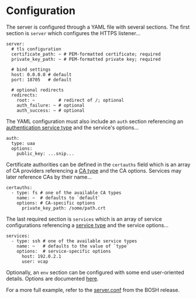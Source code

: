 # Configuration

The server is configured through a YAML file with several sections. The first section is `server` which configures the HTTPS listener...

    server:
      # tls configuration
      certificate_path: ~ # PEM-formatted certificate; required
      private_key_path: ~ # PEM-formatted private key; required

      # bind settings
      host: 0.0.0.0 # default
      port: 18705   # default

      # optional redirects
      redirects:
        root: ~         # redirect of /; optional
        auth_failure: ~ # optional
        auth_success: ~ # optional

The YAML configuration must also include an `auth` section referencing an [authentication service type](../auth/authn) and the service's options...

    auth:
      type: uaa
      options:
        public_key: ...snip...

Certificate authorities can be defined in the `certauths` field which is an array of CA providers referencing a [CA type](../certauth) and the CA options. Services may later reference CAs by their name...

    certauths:
      - type: fs # one of the available CA types
        name: ~  # defaults to `default`
        options: # CA-specific options
          private_key_path: /some/path.crt

The last required section is `services` which is an array of service configurations referencing a [service type](../service) and the service options...

    services:
      - type: ssh # one of the available service types
        name: ~   # defaults to the value of `type`
        options:  # service-specific options
          host: 192.0.2.1
          user: vcap

Optionally, an `env` section can be configured with some end user-oriented details. Options are documented [here](service/env/#options).

For a more full example, refer to the [server.conf](https://github.com/dpb587/ssoca-bosh-release/blob/master/jobs/ssoca/templates/etc/server.conf.erb) from the BOSH release.
